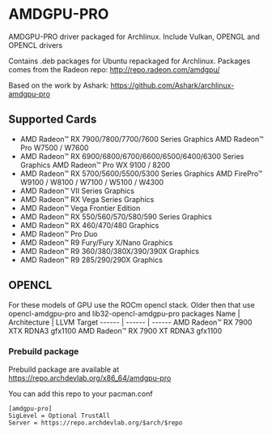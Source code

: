 # AMDGPU-PRO

AMDGPU-PRO driver packaged for Archlinux. Include Vulkan, OPENGL and OPENCL drivers

Contains .deb packages for Ubuntu repackaged for Archlinux. Packages comes from the Radeon repo: http://repo.radeon.com/amdgpu/ 

Based on the work by Ashark: https://github.com/Ashark/archlinux-amdgpu-pro

## Supported Cards

- AMD Radeon™ RX 7900/7800/7700/7600 Series Graphics                       AMD Radeon™ Pro W7500 / W7600
- AMD Radeon™ RX 6900/6800/6700/6600/6500/6400/6300 Series Graphics        AMD Radeon™ Pro WX 9100 / 8200
- AMD Radeon™ RX 5700/5600/5500/5300 Series Graphics                       AMD FirePro™ W9100 / W8100 / W7100 / W5100 / W4300
- AMD Radeon™ VII Series Graphics​
- AMD Radeon™ RX Vega Series Graphics
- AMD Radeon™ Vega Frontier Edition
- AMD Radeon™ RX 550/560/570/580/590 Series Graphics
- AMD Radeon™ RX 460/470/480 Graphics
- AMD Radeon™ Pro Duo
- AMD Radeon™ R9 Fury/Fury X/Nano Graphics
- AMD Radeon™ R9 360/380/380X/390/390X Graphics​
- AMD Radeon™ R9 285/290/290X Graphics

## OPENCL

For these models of GPU use the ROCm opencl stack. Older then that use opencl-amdgpu-pro and lib32-opencl-amdgpu-pro packages
Name                |     Architecture    |    LLVM Target
------              |        ------       |       ------
AMD Radeon™ RX 7900 XTX    RDNA3         gfx1100
AMD Radeon™ RX 7900 XT     RDNA3         gfx1100

### Prebuild package

Prebuild package are available at https://repo.archdevlab.org/x86_64/amdgpu-pro

You can add this repo to your pacman.conf

    [amdgpu-pro]
    SigLevel = Optional TrustAll
    Server = https://repo.archdevlab.org/$arch/$repo
